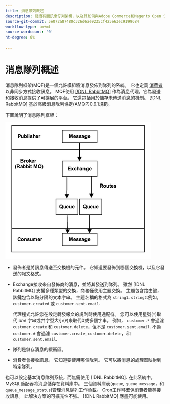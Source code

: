 ```yaml
---
title: 消息隊列概述
description: 閱讀有關訊息佇列架構，以及其如何與Adobe Commerce和Magento Open Source應用程式搭配運作的資訊。
source-git-commit: 5e072a87480c326d6ae9235cf425e63ec9199684
workflow-type: tm+mt
source-wordcount: '0'
ht-degree: 0%

---
```



# 消息隊列概述

消息隊列框架(MQF)是一個允許模組將消息發佈到隊列的系統。 它也定義 [消費者](consumers.md) 以非同步方式接收訊息。 MQF使用 [[!DNL RabbitMQ]](https://www.rabbitmq.com) 作為消息代理，它為發送和接收消息提供了可擴展的平台。 它還包括用於儲存未傳送消息的機制。 [!DNL RabbitMQ] 基於高級消息隊列協定(AMQP)0.9.1規範。

下圖說明了消息隊列框架：

![消息隊列框架](../../assets/configuration/mq-framework.png)

- 發佈者是將訊息傳送至交換機的元件。 它知道要發佈到哪個交換機，以及它發送的報文格式。

- Exchange接收來自發佈商的消息，並將其發送到隊列。 雖然 [!DNL RabbitMQ] 支援多種類型的交換，商務僅使用主題交換。 主題包含路由鍵，該鍵包含以點分隔的文本字串。 主題名稱的格式為 `string1.string2`:例如， `customer.created` 或 `customer.sent.email`.

   代理程式允許您在設定轉發報文的規則時使用通配符。 您可以使用星號(`*`)取代 _one_ 字串或井字型大小(`#`)來取代0或多個字串。 例如， `customer.*` 會過濾 `customer.create` 和 `customer.delete`，但不是 `customer.sent.email`. 不過 `customer.#` 會過濾 `customer.create`,  `customer.delete`，和 `customer.sent.email`.

- 隊列是儲存消息的緩衝區。

- 消費者會接收訊息。 它知道要使用哪個隊列。 它可以將消息的處理器映射到特定隊列。

也可以設定基本消息隊列系統，而無需使用 [!DNL RabbitMQ]. 在此系統中， MySQL適配器將消息儲存在資料庫中。 三個資料庫表(`queue`, `queue_message`，和 `queue_message_status`)管理消息隊列工作負載。 Cron工作可確保消費者能夠接收訊息。 此解決方案的可擴充性不強。 [!DNL RabbitMQ] 應盡可能使用。
